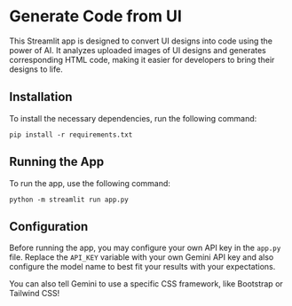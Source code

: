 # Generate Code from UI

This Streamlit app is designed to convert UI designs into code using the power of AI. It analyzes uploaded images of UI designs and generates corresponding HTML code, making it easier for developers to bring their designs to life.

## Installation

To install the necessary dependencies, run the following command:

```
pip install -r requirements.txt
```

## Running the App

To run the app, use the following command:

```
python -m streamlit run app.py
```

## Configuration

Before running the app, you may configure your own API key in the `app.py` file. Replace the `API_KEY` variable with your own Gemini API key and also configure the model name to best fit your results with your expectations.

You can also tell Gemini to use a specific CSS framework, like Bootstrap or Tailwind CSS!
